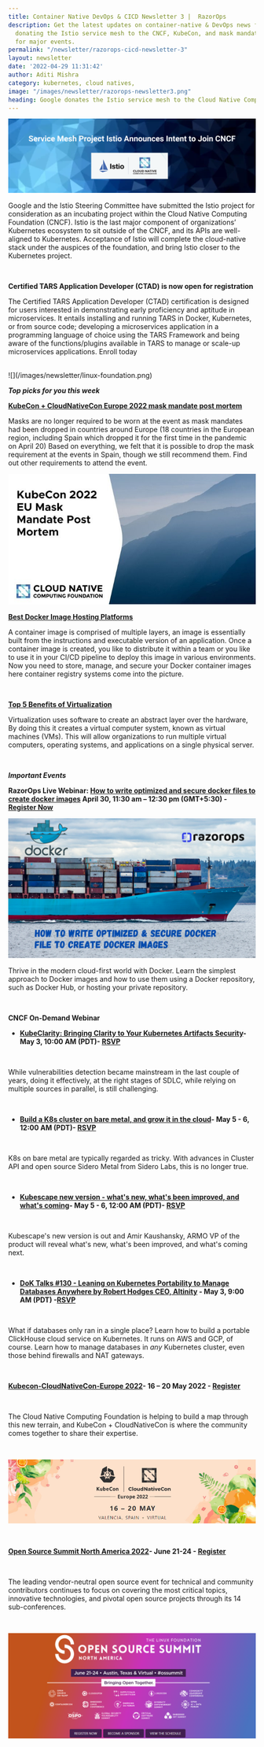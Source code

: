 ```yaml
---
title: Container Native DevOps & CICD Newsletter 3 |  RazorOps
description: Get the latest updates on container-native & DevOps news from Google
  donating the Istio service mesh to the CNCF, KubeCon, and mask mandate post mortem
  for major events.
permalink: "/newsletter/razorops-cicd-newsletter-3"
layout: newsletter
date: '2022-04-29 11:31:42'
author: Aditi Mishra
category: kubernetes, cloud natives,
image: "/images/newsletter/razorops-newsletter3.png"
heading: Google donates the Istio service mesh to the Cloud Native Computing Foundation
---
```


![](/images/newsletter/cncf-newsletter.png)
<br>

Google and the Istio Steering Committee have submitted the Istio project for consideration as an incubating project within the Cloud Native Computing Foundation (CNCF). Istio is the last major component of organizations’ Kubernetes ecosystem to sit outside of the CNCF, and its APIs are well-aligned to Kubernetes. Acceptance of Istio will complete the cloud-native stack under the auspices of the foundation, and bring Istio closer to the Kubernetes project. 

<br>

**Certified TARS Application Developer (CTAD) is now open for registration**

The Certified TARS Application Developer (CTAD) certification is designed for users interested in demonstrating early proficiency and aptitude in microservices. It entails installing and running TARS in Docker, Kubernetes, or from source code; developing a microservices application in a programming language of choice using the TARS Framework and being aware of the functions/plugins available in TARS to manage or scale-up microservices applications. Enroll today

<br>
![](/images/newsletter/linux-foundation.png)
<br>

***Top picks for you this week***

**[KubeCon + CloudNativeCon Europe 2022 mask mandate post mortem](https://www.cncf.io/blog/2022/04/28/kubecon-cloudnativecon-europe-2022-mask-mandate-post-mortem/)**

Masks are no longer required to be worn at the event as mask mandates had been dropped in countries around Europe (18 countries in the European region, including Spain which dropped it for the first time in the pandemic on April 20) Based on everything, we felt that it is possible to drop the mask requirement at the events in Spain, though we still recommend them. Find out other requirements to attend the event.

![](/images/newsletter/kubecon-2022.jpeg)
<br>

**[Best Docker Image Hosting Platforms](https://bit.ly/37TlXxJ)**

A container image is comprised of multiple layers, an image is essentially built from the instructions and executable version of an application. Once a container image is created, you like to distribute it within a team or you like to use it in your CI/CD pipeline to deploy this image in various environments. Now you need to store, manage, and secure your Docker container images here container registry systems come into the picture.

<br>

**[Top 5 Benefits of Virtualization](https://bit.ly/3wbHryb)**

Virtualization uses software to create an abstract layer over the hardware, By doing this it creates a virtual computer system, known as virtual machines (VMs). This will allow organizations to run multiple virtual computers, operating systems, and applications on a single physical server.

<br>


***Important Events***
<br>

**RazorOps Live Webinar: [How to write optimized and secure docker files to create docker images](https://bit.ly/3vwmeOW) April 30, 11:30 am – 12:30 pm (GMT+5:30) - [Register Now](https://bit.ly/3MFInkU)**
<br>


![](/images/newsletter/Webinar-dockersnew.png)


Thrive in the modern cloud-first world with Docker. Learn the simplest approach to Docker images and how to use them using a Docker repository, such as Docker Hub, or hosting your private repository.

<br>

**CNCF On-Demand Webinar**

* **[KubeClarity: Bringing Clarity to Your Kubernetes Artifacts Security](https://community.cncf.io/events/details/cncf-cncf-online-programs-presents-cncf-live-webinar-kubeclarity-bringing-clarity-to-your-kubernetes-artifacts-security/)- May 3, 10:00 AM (PDT)- [RSVP](https://community.cncf.io/accounts/login/?next=/events/details/cncf-cncf-online-programs-presents-cncf-live-webinar-kubeclarity-bringing-clarity-to-your-kubernetes-artifacts-security/)**

<br>

While vulnerabilities detection became mainstream in the last couple of years, doing it effectively, at the right stages of SDLC, while relying on multiple sources in parallel, is still challenging. 

<br>

* **[Build a K8s cluster on bare metal, and grow it in the cloud](https://community.cncf.io/events/details/cncf-cncf-online-programs-presents-cncf-on-demand-webinar-build-a-k8s-cluster-on-bare-metal-grow-it-in-the-cloud/)- May 5 - 6, 12:00 AM (PDT)- [RSVP](https://community.cncf.io/events/details/cncf-cncf-online-programs-presents-cncf-on-demand-webinar-build-a-k8s-cluster-on-bare-metal-grow-it-in-the-cloud/)**

<br>

K8s on bare metal are typically regarded as tricky. With advances in Cluster API and open source Sidero Metal from Sidero Labs, this is no longer true.

<br>

* **[Kubescape new version - what's new, what's been improved, and what's coming](https://community.cncf.io/events/details/cncf-cncf-online-programs-presents-cncf-on-demand-webinar-kubescape-new-version-whats-new-whats-been-improved-and-whats-coming/)- May 5 - 6, 12:00 AM (PDT)- [RSVP](https://sso.linuxfoundation.org/login/?state=hKFo2SBYRVhrQWR3US0yNEZnV1JxeGdDUXQyMURuaWdQSmp0NaFupWxvZ2luo3RpZNkgY1JCLVFsZWo3cjU3al9wTkpVb1lpOWdOVkJvdGcwaVGjY2lk2SBBY1ZGUFlMTGZXdHh2dW83TUpDeldPcVQ5ZkJMY1B0Tg&client=AcVFPYLLfWtxvuo7MJCzWOqT9fBLcPtN&protocol=oauth2&redirect_uri=https:%2F%2Fcommunity.cncf.io%2Faccounts%2Fauth0%2Flogin%2Fcallback%2F&scope=profile%20openid%20email&response_type=code)**

<br>

Kubescape's new version is out and Amir Kaushansky, ARMO VP of the product will reveal what's new, what's been improved, and what's coming next.

<br>

* **[DoK Talks #130 - Leaning on Kubernetes Portability to Manage Databases Anywhere by Robert Hodges CEO, Altinity](https://community.cncf.io/events/details/cncf-data-on-kubernetes-presents-dok-talks-130-leaning-on-kubernetes-portability-to-manage-databases-anywhere/) - May 3, 9:00 AM (PDT) -[RSVP](https://sso.linuxfoundation.org/login/?state=hKFo2SBIaG1OdkVzMjlkRUVxNEdoRk9QWjRhYkZIdHQ5YmdSV6FupWxvZ2luo3RpZNkgZVlkMEpib2xHTXdGbTB2U3JqUGJSdkpsTWJCUmM0cl-jY2lk2SBBY1ZGUFlMTGZXdHh2dW83TUpDeldPcVQ5ZkJMY1B0Tg&client=AcVFPYLLfWtxvuo7MJCzWOqT9fBLcPtN&protocol=oauth2&redirect_uri=https:%2F%2Fcommunity.cncf.io%2Faccounts%2Fauth0%2Flogin%2Fcallback%2F&scope=profile%20openid%20email&response_type=code)**

<br>

What if databases only ran in a single place? Learn how to build a portable ClickHouse cloud service on Kubernetes. It runs on AWS and GCP, of course. Learn how to manage databases in *any* Kubernetes cluster, even those behind firewalls and NAT gateways. 

<br>

**[Kubecon-CloudNativeCon-Europe 2022](https://events.linuxfoundation.org/kubecon-cloudnativecon-europe/?utm_source=Google&utm_medium=Search&utm_campaign=KC+EU+2022&utm_id=KC+EU+2022&gclid=CjwKCAjw9qiTBhBbEiwAp-GE0YES7xnFJMq8m0yMEXAaB87XAcasOsyABVIgWStR-5JbE2Rua1t5lBoCxF0QAvD_BwE)- 16 – 20 May 2022 - [Register](https://events.linuxfoundation.org/kubecon-cloudnativecon-europe/register/)**

<br>

The Cloud Native Computing Foundation is helping to build a map through this new terrain, and KubeCon + CloudNativeCon is where the community comes together to share their expertise.

<br>

![](/images/newsletter/kubecon-cloudnativecon.png)

<br>

**[Open Source Summit North America 2022](https://events.linuxfoundation.org/open-source-summit-north-america/)- June 21-24 - [Register](https://events.linuxfoundation.org/open-source-summit-north-america/)**

<br>

The leading vendor-neutral open source event for technical and community contributors continues to focus on covering the most critical topics, innovative technologies, and pivotal open source projects through its 14 sub-conferences.

<br>

![](/images/newsletter/open-source-summit.png)

<br>
<br>
<br>
